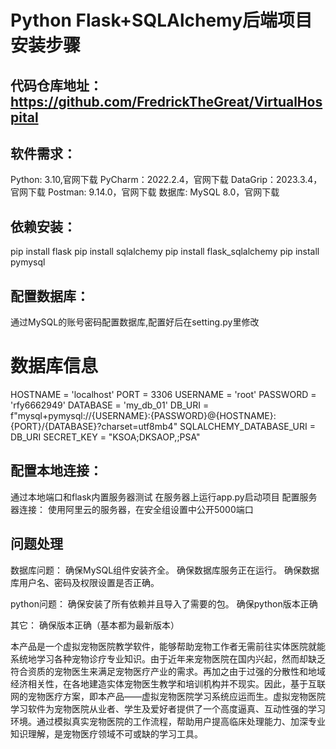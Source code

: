 
# Python Flask+SQLAlchemy后端项目安装步骤
## 代码仓库地址：https://github.com/FredrickTheGreat/VirtualHospital
## 软件需求：
Python: 3.10,官网下载
PyCharm：2022.2.4，官网下载
DataGrip：2023.3.4，官网下载
Postman: 9.14.0，官网下载
数据库: MySQL 8.0，官网下载

## 依赖安装：
pip install flask
pip install sqlalchemy 
pip install flask_sqlalchemy
pip install pymysql

## 配置数据库：
通过MySQL的账号密码配置数据库,配置好后在setting.py里修改
# 数据库信息
HOSTNAME = 'localhost'
PORT = 3306
USERNAME = 'root'
PASSWORD = 'rfy6662949'
DATABASE = 'my_db_01'
DB_URI = f"mysql+pymysql://{USERNAME}:{PASSWORD}@{HOSTNAME}:{PORT}/{DATABASE}?charset=utf8mb4"
SQLALCHEMY_DATABASE_URI = DB_URI
SECRET_KEY = "KSOA;DKSAOP,;PSA"

## 配置本地连接：
通过本地端口和flask内置服务器测试
在服务器上运行app.py启动项目
配置服务器连接：
使用阿里云的服务器，在安全组设置中公开5000端口

## 问题处理
数据库问题：
确保MySQL组件安装齐全。
确保数据库服务正在运行。
确保数据库用户名、密码及权限设置是否正确。

python问题：
确保安装了所有依赖并且导入了需要的包。
确保python版本正确

其它：
确保版本正确（基本都为最新版本）

本产品是一个虚拟宠物医院教学软件，能够帮助宠物工作者无需前往实体医院就能系统地学习各种宠物诊疗专业知识。由于近年来宠物医院在国内兴起，然而却缺乏符合资质的宠物医生来满足宠物医疗产业的需求。再加之由于过强的分散性和地域经济相关性，在各地建造实体宠物医生教学和培训机构并不现实。因此，基于互联网的宠物医疗方案，即本产品——虚拟宠物医院学习系统应运而生。虚拟宠物医院学习软件为宠物医院从业者、学生及爱好者提供了一个高度逼真、互动性强的学习环境。通过模拟真实宠物医院的工作流程，帮助用户提高临床处理能力、加深专业知识理解，是宠物医疗领域不可或缺的学习工具。
